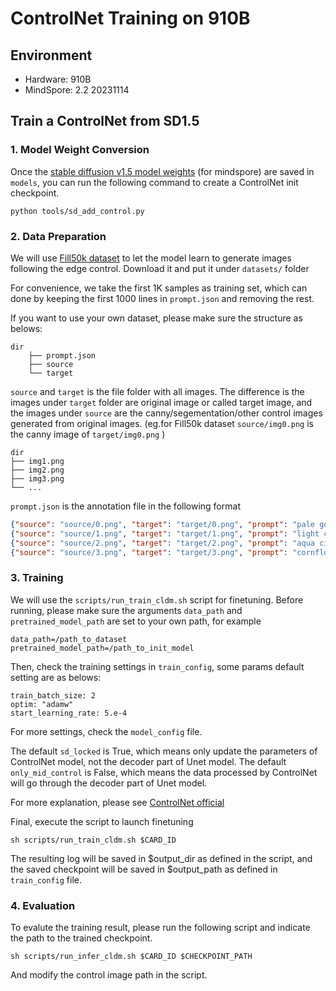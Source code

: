 # ControlNet Training on 910B

## Environment

- Hardware: 910B
- MindSpore: 2.2 20231114

## Train a ControlNet from SD1.5

### 1. Model Weight Conversion

Once the [stable diffusion v1.5 model weights](https://download.mindspore.cn/toolkits/mindone/stable_diffusion/sd_v1.5-d0ab7146.ckpt) (for mindspore)  are saved in `models`, you can run the following command to create a ControlNet init checkpoint.

```
python tools/sd_add_control.py
```

### 2. Data Preparation

We will use [Fill50k dataset](https://openi.pcl.ac.cn/attachments/5208caad-1727-46cc-b34e-add9afbd0557?type=1) to let the model learn to generate images following the edge control. Download it and put it under `datasets/` folder

For convenience, we take the first 1K samples as training set, which can done by keeping the first 1000 lines in `prompt.json` and removing the rest.

If you want to use your own dataset, please make sure the structure as belows:
```text
dir
    ├── prompt.json
    ├── source
    └── target
```

`source` and `target` is the file folder with all images. The difference is the images under `target` folder are original image or called target image, and the images under `source` are the canny/segementation/other control images generated from original images. (eg.for Fill50k dataset `source/img0.png` is the canny image of `target/img0.png` )

```text
dir
├── img1.png
├── img2.png
├── img3.png
└── ...
```

`prompt.json` is the annotation file in the following format

```json
{"source": "source/0.png", "target": "target/0.png", "prompt": "pale golden rod circle with old lace background"}
{"source": "source/1.png", "target": "target/1.png", "prompt": "light coral circle with white background"}
{"source": "source/2.png", "target": "target/2.png", "prompt": "aqua circle with light pink background"}
{"source": "source/3.png", "target": "target/3.png", "prompt": "cornflower blue circle with light golden rod yellow background"}
```
### 3. Training


We will use the `scripts/run_train_cldm.sh` script for finetuning. Before running, please make sure the arguments `data_path` and `pretrained_model_path` are set to your own path, for example

```shell
data_path=/path_to_dataset
pretrained_model_path=/path_to_init_model
```

Then, check the training settings in `train_config`, some params default setting are as belows:

```text
train_batch_size: 2
optim: "adamw"
start_learning_rate: 5.e-4
```

For more settings, check the `model_config` file.

The default `sd_locked` is True, which means only update the parameters of ControlNet model, not the decoder part of Unet model.
The default `only_mid_control` is False, which means the data processed by ControlNet will go through the decoder part of Unet model.

For more explanation, please see [ControlNet official](https://github.com/lllyasviel/ControlNet/blob/main/docs/train.md#other-options)

Final, execute the script to launch finetuning

```
sh scripts/run_train_cldm.sh $CARD_ID
```

The resulting log will be saved in $output_dir as defined in the script, and the saved checkpoint will be saved in $output_path as defined in  `train_config` file.


### 4. Evaluation
To evalute the training result, please run the following script and indicate the path to the trained checkpoint.

```
sh scripts/run_infer_cldm.sh $CARD_ID $CHECKPOINT_PATH
```

And modify the control image path in the script.
